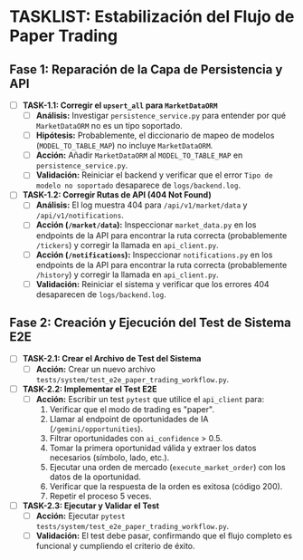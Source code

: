 # TASKLIST: Estabilización del Flujo de Paper Trading

## Fase 1: Reparación de la Capa de Persistencia y API

- [ ] **TASK-1.1: Corregir el `upsert_all` para `MarketDataORM`**
    - [ ] **Análisis:** Investigar `persistence_service.py` para entender por qué `MarketDataORM` no es un tipo soportado.
    - [ ] **Hipótesis:** Probablemente, el diccionario de mapeo de modelos (`MODEL_TO_TABLE_MAP`) no incluye `MarketDataORM`.
    - [ ] **Acción:** Añadir `MarketDataORM` al `MODEL_TO_TABLE_MAP` en `persistence_service.py`.
    - [ ] **Validación:** Reiniciar el backend y verificar que el error `Tipo de modelo no soportado` desaparece de `logs/backend.log`.

- [ ] **TASK-1.2: Corregir Rutas de API (404 Not Found)**
    - [ ] **Análisis:** El log muestra 404 para `/api/v1/market/data` y `/api/v1/notifications`.
    - [ ] **Acción (`/market/data`):** Inspeccionar `market_data.py` en los endpoints de la API para encontrar la ruta correcta (probablemente `/tickers`) y corregir la llamada en `api_client.py`.
    - [ ] **Acción (`/notifications`):** Inspeccionar `notifications.py` en los endpoints de la API para encontrar la ruta correcta (probablemente `/history`) y corregir la llamada en `api_client.py`.
    - [ ] **Validación:** Reiniciar el sistema y verificar que los errores 404 desaparecen de `logs/backend.log`.

## Fase 2: Creación y Ejecución del Test de Sistema E2E

- [ ] **TASK-2.1: Crear el Archivo de Test del Sistema**
    - [ ] **Acción:** Crear un nuevo archivo `tests/system/test_e2e_paper_trading_workflow.py`.

- [ ] **TASK-2.2: Implementar el Test E2E**
    - [ ] **Acción:** Escribir un test `pytest` que utilice el `api_client` para:
        1.  Verificar que el modo de trading es "paper".
        2.  Llamar al endpoint de oportunidades de IA (`/gemini/opportunities`).
        3.  Filtrar oportunidades con `ai_confidence` > 0.5.
        4.  Tomar la primera oportunidad válida y extraer los datos necesarios (símbolo, lado, etc.).
        5.  Ejecutar una orden de mercado (`execute_market_order`) con los datos de la oportunidad.
        6.  Verificar que la respuesta de la orden es exitosa (código 200).
        7.  Repetir el proceso 5 veces.

- [ ] **TASK-2.3: Ejecutar y Validar el Test**
    - [ ] **Acción:** Ejecutar `pytest tests/system/test_e2e_paper_trading_workflow.py`.
    - [ ] **Validación:** El test debe pasar, confirmando que el flujo completo es funcional y cumpliendo el criterio de éxito.